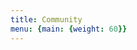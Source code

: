 ```yaml
---
title: Community
menu: {main: {weight: 60}}
---
```


<!--add blocks of content here to add more sections to the community page -->
